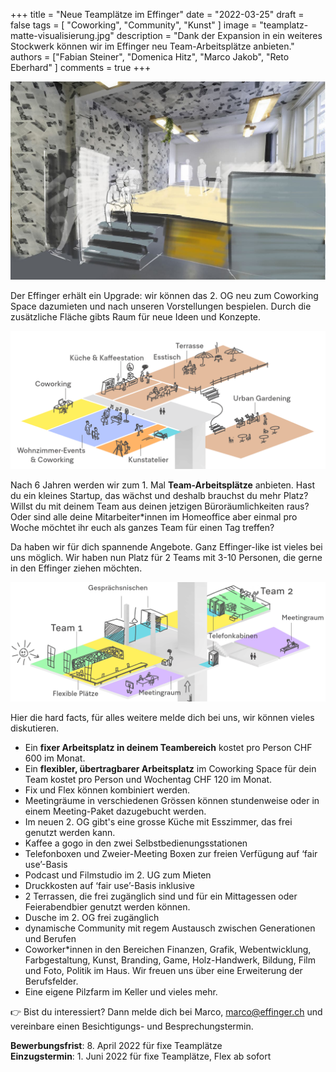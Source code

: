 +++
title = "Neue Teamplätze im Effinger"
date = "2022-03-25"
draft = false
tags = [ "Coworking", "Community", "Kunst" ]
image = "teamplatz-matte-visualisierung.jpg"
description = "Dank der Expansion in ein weiteres Stockwerk können wir im Effinger neu Team-Arbeitsplätze anbieten."
authors = ["Fabian Steiner", "Domenica Hitz", "Marco Jakob", "Reto Eberhard" ]
comments = true
+++

![Teamplatz Visualisierung Matte](teamplatz-matte-visualisierung.jpg)

<div class="lead">Der Effinger erhält ein Upgrade: wir können das 2. OG neu zum Coworking Space dazumieten und nach unseren Vorstellungen bespielen. Durch die zusätzliche Fläche gibts Raum für neue Ideen und Konzepte.</div>

![Effinger Skizze 2. OG](effinger-skizze-2og.png)

Nach 6 Jahren werden wir zum 1. Mal **Team-Arbeitsplätze** anbieten. Hast du ein kleines Startup, das wächst und deshalb brauchst du mehr Platz? Willst du mit deinem Team aus deinen jetzigen Büroräumlichkeiten raus? Oder sind alle deine Mitarbeiter*innen im Homeoffice aber einmal pro Woche möchtet ihr euch als ganzes Team für einen Tag treffen?

Da haben wir für dich spannende Angebote. Ganz Effinger-like ist vieles bei uns möglich. Wir haben nun Platz für 2 Teams mit 3-10 Personen, die gerne in den Effinger ziehen möchten.

![Effinger Skizze 1. OG](effinger-skizze-1og.png)

Hier die hard facts, für alles weitere melde dich bei uns, wir können vieles diskutieren.

- Ein **fixer Arbeitsplatz in deinem Teambereich** kostet pro Person CHF 600 im Monat.
- Ein **flexibler, übertragbarer Arbeitsplatz** im Coworking Space für dein Team kostet pro Person und Wochentag CHF 120 im Monat.
- Fix und Flex können kombiniert werden.
- Meetingräume in verschiedenen Grössen können stundenweise oder in einem Meeting-Paket dazugebucht werden.
- Im neuen 2. OG gibt's eine grosse Küche mit Esszimmer, das frei genutzt werden kann.
- Kaffee a gogo in den zwei Selbstbedienungsstationen
- Telefonboxen und Zweier-Meeting Boxen zur freien Verfügung auf ‘fair use’-Basis
- Podcast und Filmstudio im 2. UG zum Mieten
- Druckkosten auf ‘fair use’-Basis inklusive
- 2 Terrassen, die frei zugänglich sind und für ein Mittagessen oder Feierabendbier genutzt werden können.
- Dusche im 2. OG frei zugänglich
- dynamische Community mit regem Austausch zwischen Generationen und Berufen
- Coworker*innen in den Bereichen Finanzen, Grafik, Webentwicklung, Farbgestaltung, Kunst, Branding, Game, Holz-Handwerk, Bildung, Film und Foto, Politik im Haus. Wir freuen uns über eine Erweiterung der Berufsfelder.
- Eine eigene Pilzfarm im Keller und vieles mehr.

👉 Bist du interessiert? Dann melde dich bei Marco, [marco@effinger.ch](mailto:marco@effinger.ch) und vereinbare einen Besichtigungs- und Besprechungstermin.

**Bewerbungsfrist**: 8. April 2022 für fixe Teamplätze\
**Einzugstermin**: 1. Juni 2022 für fixe Teamplätze, Flex ab sofort
